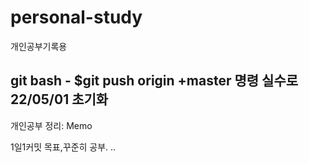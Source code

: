 # personal-study
개인공부기록용

## git bash - $git push origin +master 명령 실수로 22/05/01 초기화
개인공부 정리: Memo 

1일1커밋 목표,꾸준히 공부.
..
